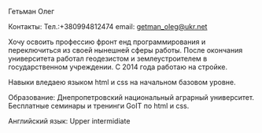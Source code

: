 Гетьман Олег

Контакты:
Тел.:+380994812474   email: getman_oleg@ukr.net


Хочу освоить профессию фронт енд программирования и переключиться из своей нынешней сферы работы. 
После окончания университета работал геодезистом и землеустроителем в государственном учреждении. С 2014 года работаю на стройке.

Навыки 
вледаею языком html и css на начальном базовом уровне.

Образование:
Днепропетровский национальный аграрный университет.
Бесплатные семинары и тренинги GoIT по html и css. 

Английский язык:
Upper intermidiate

